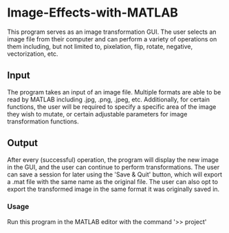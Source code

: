# Image-Effects-with-MATLAB
This program serves as an image transformation GUI. The user selects an image file from their computer and can perform a variety of operations on them including, but not limited to, pixelation, flip, rotate, negative, vectorization, etc.

## Input
The program takes an input of an image file. Multiple formats are able to be read by MATLAB including .jpg, .png, .jpeg, etc. Additionally, for certain functions, the user will be required to specify a specific area of the image they wish to mutate, or certain adjustable parameters for image transformation functions.

## Output
After every (successful) operation, the program will display the new image in the GUI, and the user can continue to perform transformations. The user can save a session for later using the 'Save & Quit' button, which will export a .mat file with the same name as the original file. The user can also opt to export the transformed image in the same format it was originally saved in.

### Usage
Run this program in the MATLAB editor with the command '>> project'
